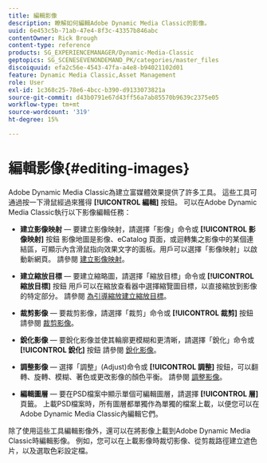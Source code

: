 ```yaml
---
title: 編輯影像
description: 瞭解如何編輯Adobe Dynamic Media Classic的影像。
uuid: 6e453c5b-71ab-47e4-8f3c-43357b846abc
contentOwner: Rick Brough
content-type: reference
products: SG_EXPERIENCEMANAGER/Dynamic-Media-Classic
geptopics: SG_SCENESEVENONDEMAND_PK/categories/master_files
discoiquuid: efa2c56e-4543-47fa-a4e8-b94021102d01
feature: Dynamic Media Classic,Asset Management
role: User
exl-id: 1c368c25-78e6-4bcc-b390-d9133073821a
source-git-commit: d43b0791e67d43ff56a7ab85570b9639c2375e05
workflow-type: tm+mt
source-wordcount: '319'
ht-degree: 15%

---
```


# 編輯影像{#editing-images}

Adobe Dynamic Media Classic為建立富媒體效果提供了許多工具。 這些工具可通過按一下滑鼠經過來獲得 **[!UICONTROL 編輯]** 按鈕。 可以在Adobe Dynamic Media Classic執行以下影像編輯任務：

* **建立影像映射**  — 要建立影像映射，請選擇「影像」命令或 **[!UICONTROL 影像映射]** 按鈕 影像地圖是影像、eCatalog 頁面，或迴轉集之影像中的某個連結區，可顯示內含滑鼠指向效果文字的面板。用戶可以選擇「影像映射」以啟動新網頁。 請參閱 [建立影像映射](/help/creating-image-maps.md)。

* **建立縮放目標**  — 要建立縮略圖，請選擇「縮放目標」命令或 **[!UICONTROL 縮放目標]** 按鈕 用戶可以在縮放查看器中選擇縮覽圖目標，以直接縮放到影像的特定部分。 請參閱 [為引導縮放建立縮放目標](/help/creating-zoom-targets-guided-zoom.md)。

* **裁剪影像**  — 要裁剪影像，請選擇「裁剪」命令或 **[!UICONTROL 裁剪]** 按鈕 請參閱 [裁剪影像](/help/cropping-image.md)。

* **銳化影像**  — 要銳化影像並使其輪廓更模糊和更清晰，請選擇「銳化」命令或 **[!UICONTROL 銳化]** 按鈕 請參閱 [銳化影像](/help/sharpening-image.md)。

* **調整影像**  — 選擇「調整」(Adjust)命令或 **[!UICONTROL 調整]** 按鈕，可以翻轉、旋轉、模糊、著色或更改影像的顏色平衡。 請參閱 [調整影像](/help/adjusting-image.md)。

* **編輯圖層**  — 要在PSD檔案中顯示單個可編輯圖層，請選擇 **[!UICONTROL 層]** 頁籤。 上載PSD檔案時，所有圖層都單獨作為單獨的檔案上載，以便您可以在Adobe Dynamic Media Classic內編輯它們。

除了使用這些工具編輯影像外，還可以在將影像上載到Adobe Dynamic Media Classic時編輯影像。 例如，您可以在上載影像時裁切影像、從剪裁路徑建立遮色片，以及選取色彩設定檔。
